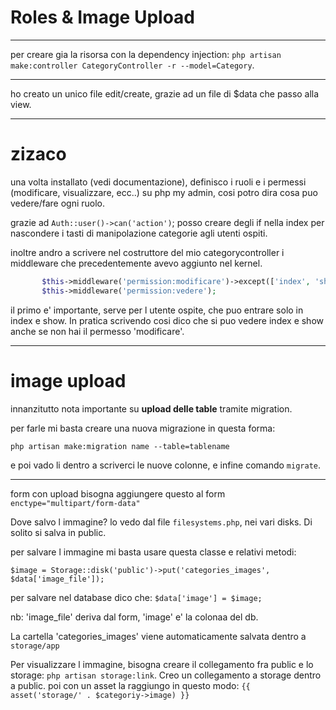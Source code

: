 # Roles & Image Upload


--------

per creare gia la risorsa con la dependency injection: 
`php artisan make:controller CategoryController -r --model=Category`.


--------

ho creato un unico file edit/create, grazie ad un file di $data che passo alla view.

------

# zizaco

una volta installato (vedi documentazione), definisco i ruoli e i permessi (modificare, visualizzare, ecc..) su php my admin, cosi potro dira cosa puo vedere/fare ogni ruolo.

grazie ad `Auth::user()->can('action')`; posso creare degli if nella index per nascondere i tasti di manipolazione categorie agli utenti ospiti.

inoltre andro a scrivere nel costruttore del mio categorycontroller i middleware che precedentemente avevo aggiunto nel kernel.

 ```php
        $this->middleware('permission:modificare')->except(['index', 'show']);
        $this->middleware('permission:vedere');
 ```
il primo e' importante, serve per l utente ospite, che puo entrare solo in index e show. In pratica scrivendo cosi dico che si puo vedere index e show anche se non hai il permesso 'modificare'.

---------

# image upload

innanzitutto nota importante su **upload delle table** tramite migration.

per farle mi basta creare una nuova migrazione in questa forma:

`php artisan make:migration name --table=tablename`

e poi vado li dentro a scriverci le nuove colonne, e infine comando `migrate`.

-----

form con upload bisogna aggiungere questo al form `enctype="multipart/form-data"`

Dove salvo l immagine? lo vedo dal file `filesystems.php`, nei vari disks.
Di solito si salva in public.


per salvare l immagine mi basta usare questa classe e relativi metodi:

`$image = Storage::disk('public')->put('categories_images', $data['image_file']);`

per salvare nel database dico che:
`$data['image'] = $image;`

nb: 'image_file' deriva dal form, 'image' e' la colonaa del db.


La cartella 'categories_images' viene automaticamente salvata dentro a `storage/app`

Per visualizzare l immagine, bisogna creare il collegamento fra public e lo storage: `php artisan storage:link`. Creo un collegamento a storage dentro a public. poi con un asset la raggiungo in questo modo: `{{ asset('storage/' . $categoriy->image) }}`

